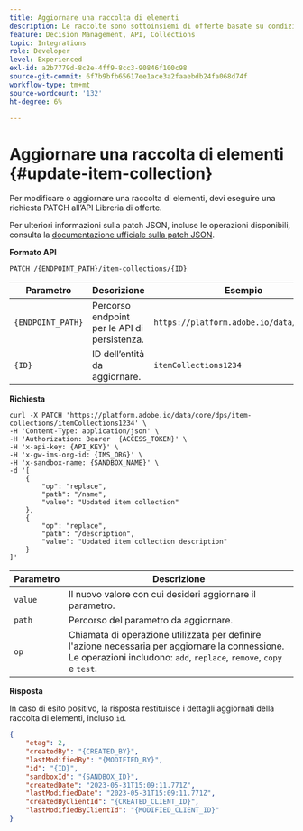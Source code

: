 ```yaml
---
title: Aggiornare una raccolta di elementi
description: Le raccolte sono sottoinsiemi di offerte basate su condizioni predefinite definite da un addetto marketing, ad esempio la categoria dell’offerta.
feature: Decision Management, API, Collections
topic: Integrations
role: Developer
level: Experienced
exl-id: a2b7779d-8c2e-4ff9-8cc3-90846f100c98
source-git-commit: 6f7b9bfb65617ee1ace3a2faaebdb24fa068d74f
workflow-type: tm+mt
source-wordcount: '132'
ht-degree: 6%

---
```


# Aggiornare una raccolta di elementi {#update-item-collection}

Per modificare o aggiornare una raccolta di elementi, devi eseguire una richiesta PATCH all’API Libreria di offerte.

Per ulteriori informazioni sulla patch JSON, incluse le operazioni disponibili, consulta la [documentazione ufficiale sulla patch JSON](https://jsonpatch.com/).

**Formato API**

```http
PATCH /{ENDPOINT_PATH}/item-collections/{ID}
```

| Parametro | Descrizione | Esempio |
| --------- | ----------- | ------- |
| `{ENDPOINT_PATH}` | Percorso endpoint per le API di persistenza. | `https://platform.adobe.io/data/core/dps` |
| `{ID}` | ID dell’entità da aggiornare. | `itemCollections1234` |

**Richiesta**

```shell
curl -X PATCH 'https://platform.adobe.io/data/core/dps/item-collections/itemCollections1234' \
-H 'Content-Type: application/json' \
-H 'Authorization: Bearer  {ACCESS_TOKEN}' \
-H 'x-api-key: {API_KEY}' \
-H 'x-gw-ims-org-id: {IMS_ORG}' \
-H 'x-sandbox-name: {SANDBOX_NAME}' \
-d '[
    {
        "op": "replace",
        "path": "/name",
        "value": "Updated item collection"
    },
    {
        "op": "replace",
        "path": "/description",
        "value": "Updated item collection description"
    }
]'
```

| Parametro | Descrizione |
| --------- | ----------- |
| `value` | Il nuovo valore con cui desideri aggiornare il parametro. |
| `path` | Percorso del parametro da aggiornare. |
| `op` | Chiamata di operazione utilizzata per definire l&#39;azione necessaria per aggiornare la connessione. Le operazioni includono: `add`, `replace`, `remove`, `copy` e `test`. |

**Risposta**

In caso di esito positivo, la risposta restituisce i dettagli aggiornati della raccolta di elementi, incluso `id`.

```json
{
    "etag": 2,
    "createdBy": "{CREATED_BY}",
    "lastModifiedBy": "{MODIFIED_BY}",
    "id": "{ID}",
    "sandboxId": "{SANDBOX_ID}",
    "createdDate": "2023-05-31T15:09:11.771Z",
    "lastModifiedDate": "2023-05-31T15:09:11.771Z",
    "createdByClientId": "{CREATED_CLIENT_ID}",
    "lastModifiedByClientId": "{MODIFIED_CLIENT_ID}"
}
```
